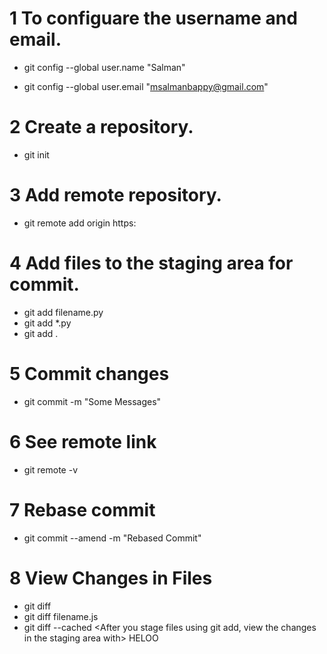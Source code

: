 # 1 To configuare the username and email.

- git config --global user.name "Salman"

- git config --global user.email "msalmanbappy@gmail.com"

# 2 Create a repository.

- git init

# 3 Add remote repository.

- git remote add origin https:<remote repository link>

# 4 Add files to the staging area for commit.

- git add filename.py
- git add \*.py <Add files with specific extension>
- git add . <add all file in the repository>

# 5 Commit changes

- git commit -m "Some Messages"

# 6 See remote link

- git remote -v

# 7 Rebase commit

- git commit --amend -m "Rebased Commit"

# 8 View Changes in Files

- git diff <This shows line-by-line changes in all modified files.>
- git diff filename.js <To see changes in a specific file>
- git diff --cached <After you stage files using git add, view the changes in the staging area with>
  HELOO
